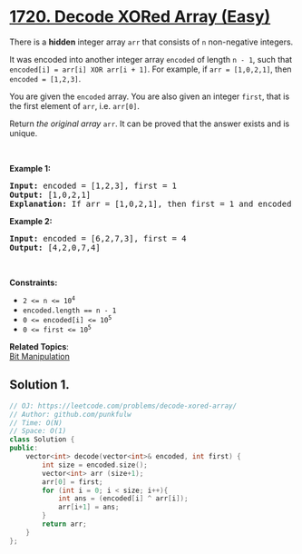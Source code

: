 # [1720. Decode XORed Array (Easy)](https://leetcode.com/problems/decode-xored-array/)

<p>There is a <strong>hidden</strong> integer array <code>arr</code> that consists of <code>n</code> non-negative integers.</p>

<p>It was encoded into another integer array <code>encoded</code> of length <code>n - 1</code>, such that <code>encoded[i] = arr[i] XOR arr[i + 1]</code>. For example, if <code>arr = [1,0,2,1]</code>, then <code>encoded = [1,2,3]</code>.</p>

<p>You are given the <code>encoded</code> array. You are also given an integer <code>first</code>, that is the first element of <code>arr</code>, i.e. <code>arr[0]</code>.</p>

<p>Return <em>the original array</em> <code>arr</code>. It can be proved that the answer exists and is unique.</p>

<p>&nbsp;</p>
<p><strong>Example 1:</strong></p>

<pre><strong>Input:</strong> encoded = [1,2,3], first = 1
<strong>Output:</strong> [1,0,2,1]
<strong>Explanation:</strong> If arr = [1,0,2,1], then first = 1 and encoded = [1 XOR 0, 0 XOR 2, 2 XOR 1] = [1,2,3]
</pre>

<p><strong>Example 2:</strong></p>

<pre><strong>Input:</strong> encoded = [6,2,7,3], first = 4
<strong>Output:</strong> [4,2,0,7,4]
</pre>

<p>&nbsp;</p>
<p><strong>Constraints:</strong></p>

<ul>
	<li><code>2 &lt;= n &lt;= 10<sup>4</sup></code></li>
	<li><code>encoded.length == n - 1</code></li>
	<li><code>0 &lt;= encoded[i] &lt;= 10<sup>5</sup></code></li>
	<li><code>0 &lt;= first &lt;= 10<sup>5</sup></code></li>
</ul>


**Related Topics**:  
[Bit Manipulation](https://leetcode.com/tag/bit-manipulation/)

## Solution 1.

```cpp
// OJ: https://leetcode.com/problems/decode-xored-array/
// Author: github.com/punkfulw
// Time: O(N)
// Space: O(1)
class Solution {
public:
    vector<int> decode(vector<int>& encoded, int first) {
        int size = encoded.size();
        vector<int> arr (size+1);
        arr[0] = first;
        for (int i = 0; i < size; i++){
            int ans = (encoded[i] ^ arr[i]);
            arr[i+1] = ans;
        }
        return arr;
    }
};
```
